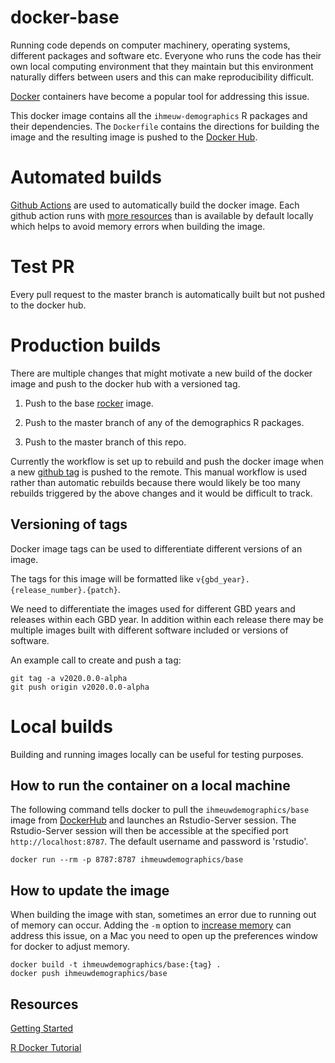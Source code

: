 # docker-base

Running code depends on computer machinery, operating systems, different packages and software etc. Everyone who runs the code has their own local computing environment that they maintain but this environment naturally differs between users and this can make reproducibility difficult.

[Docker](https://www.docker.com/) containers have become a popular tool for addressing this issue. 

This docker image contains all the `ihmeuw-demographics` R packages and their dependencies. The `Dockerfile` contains the directions for building the image and the resulting image is pushed to the [Docker Hub](https://hub.docker.com/repository/docker/ihmeuwdemographics/base/general).

# Automated builds

[Github Actions](https://docs.github.com/en/actions) are used to automatically build the docker image. Each github action runs with [more resources](https://help.github.com/en/actions/reference/virtual-environments-for-github-hosted-runners#supported-runners-and-hardware-resources) than is available by default locally which helps to avoid memory errors when building the image.

# Test PR

Every pull request to the master branch is automatically built but not pushed to the docker hub.

# Production builds

There are multiple changes that might motivate a new build of the docker image and push to the docker hub with a versioned tag.

1. Push to the base [rocker](https://github.com/rocker-org/rocker) image.

2. Push to the master branch of any of the demographics R packages.

3. Push to the master branch of this repo.

Currently the workflow is set up to rebuild and push the docker image when a new [github tag](https://git-scm.com/book/en/v2/Git-Basics-Tagging) is pushed to the remote. This manual workflow is used rather than automatic rebuilds because there would likely be too many rebuilds triggered by the above changes and it would be difficult to track.

## Versioning of tags

Docker image tags can be used to differentiate different versions of an image.

The tags for this image will be formatted like `v{gbd_year}.{release_number}.{patch}`.

We need to differentiate the images used for different GBD years and releases within each GBD year. In addition within each release there may be multiple images built with different software included or versions of software.

An example call to create and push a tag:

```
git tag -a v2020.0.0-alpha
git push origin v2020.0.0-alpha
```

# Local builds

Building and running images locally can be useful for testing purposes.

## How to run the container on a local machine

The following command tells docker to pull the `ihmeuwdemographics/base` image from [DockerHub](https://hub.docker.com/repository/docker/ihmeuwdemographics/base) and launches an Rstudio-Server session. The Rstudio-Server session will then be accessible at the specified port `http://localhost:8787`. The default username and password is 'rstudio'.

```
docker run --rm -p 8787:8787 ihmeuwdemographics/base
```

## How to update the image

When building the image with stan, sometimes an error due to running out of memory can occur. Adding the `-m` option to [increase memory](https://docs.docker.com/config/containers/resource_constraints/#limit-a-containers-access-to-memory) can address this issue, on a Mac you need to open up the preferences window for docker to adjust memory.

```
docker build -t ihmeuwdemographics/base:{tag} .
docker push ihmeuwdemographics/base
```

## Resources

[Getting Started](https://docs.docker.com/get-started/)

[R Docker Tutorial](http://ropenscilabs.github.io/r-docker-tutorial/)

